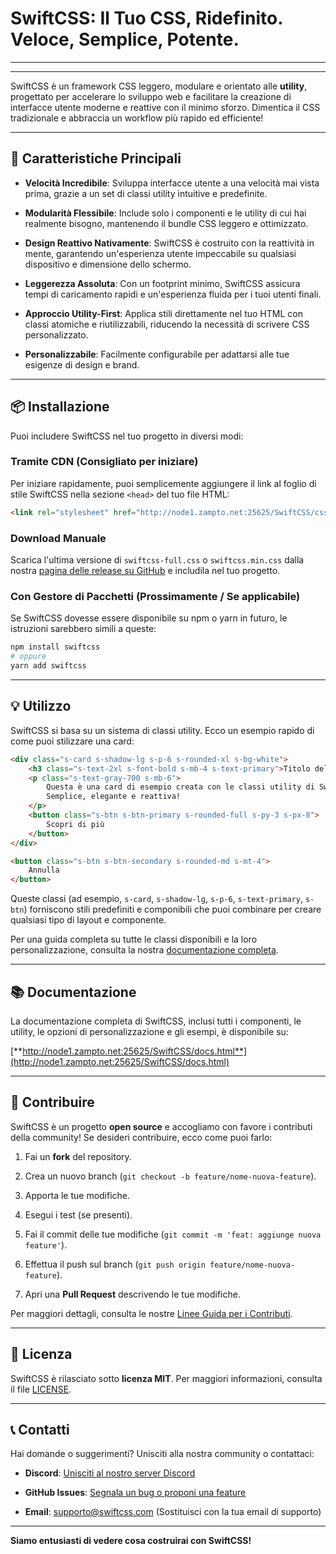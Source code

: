 # SwiftCSS: Il Tuo CSS, Ridefinito. Veloce, Semplice, Potente.

-----

[](https://www.google.com/search?q=https://github.com/tuo-username/SwiftCSS/blob/main/LICENSE)
[](https://www.google.com/search?q=https://github.com/tuo-username/SwiftCSS/stargazers)
[](https://www.google.com/search?q=https://github.com/tuo-username/SwiftCSS/network/members)
[](https://www.google.com/search?q=https://discord.gg/your-swiftcss-discord)

-----

SwiftCSS è un framework CSS leggero, modulare e orientato alle **utility**, progettato per accelerare lo sviluppo web e facilitare la creazione di interfacce utente moderne e reattive con il minimo sforzo. Dimentica il CSS tradizionale e abbraccia un workflow più rapido ed efficiente\!

-----

## 🚀 Caratteristiche Principali

  * **Velocità Incredibile**: Sviluppa interfacce utente a una velocità mai vista prima, grazie a un set di classi utility intuitive e predefinite.

  * **Modularità Flessibile**: Include solo i componenti e le utility di cui hai realmente bisogno, mantenendo il bundle CSS leggero e ottimizzato.

  * **Design Reattivo Nativamente**: SwiftCSS è costruito con la reattività in mente, garantendo un'esperienza utente impeccabile su qualsiasi dispositivo e dimensione dello schermo.

  * **Leggerezza Assoluta**: Con un footprint minimo, SwiftCSS assicura tempi di caricamento rapidi e un'esperienza fluida per i tuoi utenti finali.

  * **Approccio Utility-First**: Applica stili direttamente nel tuo HTML con classi atomiche e riutilizzabili, riducendo la necessità di scrivere CSS personalizzato.

  * **Personalizzabile**: Facilmente configurabile per adattarsi alle tue esigenze di design e brand.

-----

## 📦 Installazione

Puoi includere SwiftCSS nel tuo progetto in diversi modi:

### Tramite CDN (Consigliato per iniziare)

Per iniziare rapidamente, puoi semplicemente aggiungere il link al foglio di stile SwiftCSS nella sezione `<head>` del tuo file HTML:

```html
<link rel="stylesheet" href="http://node1.zampto.net:25625/SwiftCSS/css/v1.0/swiftcss-full.css" />
```

### Download Manuale

Scarica l'ultima versione di `swiftcss-full.css` o `swiftcss.min.css` dalla nostra [pagina delle release su GitHub](https://www.google.com/search?q=https://github.com/tuo-username/SwiftCSS/releases) e includila nel tuo progetto.

### Con Gestore di Pacchetti (Prossimamente / Se applicabile)

Se SwiftCSS dovesse essere disponibile su npm o yarn in futuro, le istruzioni sarebbero simili a queste:

```bash
npm install swiftcss
# oppure
yarn add swiftcss
```

-----

## 💡 Utilizzo

SwiftCSS si basa su un sistema di classi utility. Ecco un esempio rapido di come puoi stilizzare una card:

```html
<div class="s-card s-shadow-lg s-p-6 s-rounded-xl s-bg-white">
    <h3 class="s-text-2xl s-font-bold s-mb-4 s-text-primary">Titolo della Card</h3>
    <p class="s-text-gray-700 s-mb-6">
        Questa è una card di esempio creata con le classi utility di SwiftCSS.
        Semplice, elegante e reattiva!
    </p>
    <button class="s-btn s-btn-primary s-rounded-full s-py-3 s-px-8">
        Scopri di più
    </button>
</div>

<button class="s-btn s-btn-secondary s-rounded-md s-mt-4">
    Annulla
</button>
```

Queste classi (ad esempio, `s-card`, `s-shadow-lg`, `s-p-6`, `s-text-primary`, `s-btn`) forniscono stili predefiniti e componibili che puoi combinare per creare qualsiasi tipo di layout e componente.

Per una guida completa su tutte le classi disponibili e la loro personalizzazione, consulta la nostra [documentazione completa](http://node1.zampto.net:25625/SwiftCSS/docs.html).

-----

## 📚 Documentazione

La documentazione completa di SwiftCSS, inclusi tutti i componenti, le utility, le opzioni di personalizzazione e gli esempi, è disponibile su:

[**http://node1.zampto.net:25625/SwiftCSS/docs.html**](http://node1.zampto.net:25625/SwiftCSS/docs.html)

-----

## 🤝 Contribuire

SwiftCSS è un progetto **open source** e accogliamo con favore i contributi della community\! Se desideri contribuire, ecco come puoi farlo:

1.  Fai un **fork** del repository.

2.  Crea un nuovo branch (`git checkout -b feature/nome-nuova-feature`).

3.  Apporta le tue modifiche.

4.  Esegui i test (se presenti).

5.  Fai il commit delle tue modifiche (`git commit -m 'feat: aggiunge nuova feature'`).

6.  Effettua il push sul branch (`git push origin feature/nome-nuova-feature`).

7.  Apri una **Pull Request** descrivendo le tue modifiche.

Per maggiori dettagli, consulta le nostre [Linee Guida per i Contributi](https://www.google.com/search?q=CONTRIBUTING.md).

-----

## 📄 Licenza

SwiftCSS è rilasciato sotto **licenza MIT**. Per maggiori informazioni, consulta il file [LICENSE](https://www.google.com/search?q=LICENSE).

-----

## 📞 Contatti

Hai domande o suggerimenti? Unisciti alla nostra community o contattaci:

  * **Discord**: [Unisciti al nostro server Discord](https://discord.gg/RYntYyuay7)

  * **GitHub Issues**: [Segnala un bug o proponi una feature](https://www.google.com/search?q=https://github.com/tuo-username/SwiftCSS/issues)

  * **Email**: [supporto@swiftcss.com](mailto:supporto@swiftcss.com) (Sostituisci con la tua email di supporto)

-----

**Siamo entusiasti di vedere cosa costruirai con SwiftCSS\!**
